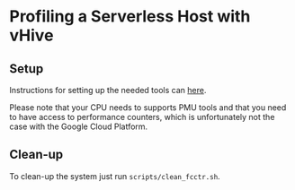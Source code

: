 # Profiling a Serverless Host with vHive

## Setup

Instructions for setting up the needed tools can [here](https://github.com/ease-lab/vhive/blob/pmu_tutorial_session/docs/profiling.md#pre-requisites). 

Please note that your CPU needs to supports PMU tools and that you need to have access to performance counters, which is unfortunately not the case with the Google Cloud Platform.

## Clean-up

To clean-up the system just run `scripts/clean_fcctr.sh`.
